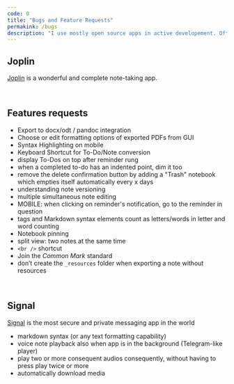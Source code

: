 ```yaml
---
code: 0
title: "Bugs and Feature Requests"
permakink: /bugs
description: "I use mostly open source apps in active developement. Often, I notice bugs or I have ideas of possible improvements but I rarely have time to file a proper issue for every bug or a complete blog post for a feature request. Thus, in this list I quickly note all the toughts which pop up in my mind, hoping some day I’ll find enough time to effectively share my reports."
---
```

## Joplin

[Joplin](http://joplinapp.org) is a wonderful and complete note-taking app.

<br />

## Features requests

- Export to docx/odt / pandoc integration
- Choose or edit formatting options of exported PDFs from GUI
- Syntax Highlighting on mobile
- Keyboard Shortcut for To-Do/Note conversion
- display To-Dos on top after reminder rung
- when a completed to-do has an indented point, dim it too
- remove the delete confirmation button by adding a "Trash" notebook which empties itself automatically every x days
- understanding note versioning
- multiple simultaneous note editing
- MOBILE: when clicking on reminder's notification, go to the reminder in question
- tags and Markdown syntax elements count as letters/words in letter and word counting
- Notebook pinning
- split view: two notes at the same time
- `<br />` shortcut
- Join the *Common Mark* standard
- don’t create the `_resources` folder when exporting a note without resources

<br />

## Signal

[Signal](https://signal.org) is the most secure and private messaging app in the world

- markdown syntax (or any text formatting capability)
- voice note playback also when app is in the background (Telegram-like player)
- play two or more consequent audios consequently, without having to press play twice or more
- automatically download media
